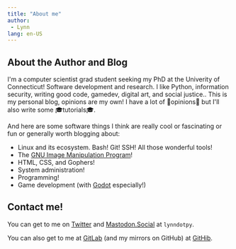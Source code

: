 ```yaml
---
title: "About me"
author:
 - Lynn
lang: en-US
---
```


## About the Author and Blog

I'm a computer scientist grad student seeking my PhD at the Univerity of Connecticut! Software development and research. I like Python, information security, writing good code, gamedev, digital art, and social justice.. This is my personal blog, opinions are my own! I have a lot of 😬opinions😬 but I'll also write some 🎓tutorials🎓.


And here are some software things I think are really cool or fascinating or fun or generally worth blogging about:

* Linux and its ecosystem. Bash! Git! SSH! All those wonderful tools!
* The [GNU Image Manipulation Program](https://www.gimp.org/)!
* HTML, CSS, and Gophers!
* System administration!
* Programming!
* Game development (with [Godot](https://godotengine.org/) especially!)

## Contact me!

You can get to me on [Twitter](https://twitter.com/lynndotpy) and [Mastodon.Social](https://mastodon.social/web/accounts/1086597#) at `lynndotpy`.

You can also get to me at [GitLab](https://gitlab.com/lynnpepin) (and my mirrors on GitHub) at [GitHib](https://github.com/lynnpepin).
